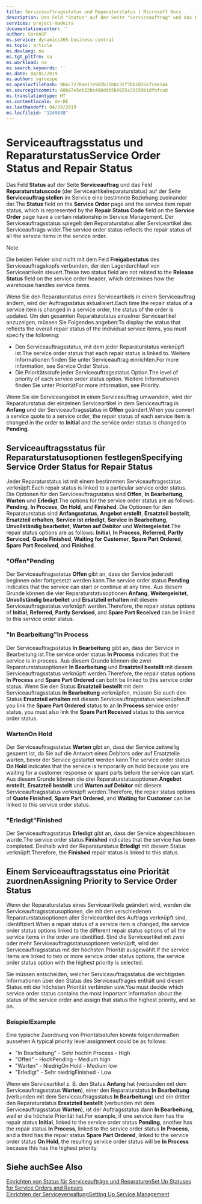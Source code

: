 ```yaml
---
title: Serviceauftragsstatus und Reparaturstatus | Microsoft Docs
description: Das Feld "Status" auf der Seite "Serviceauftrag" und das Feld "Reparaturstatuscode" (der Serviceartikelreparaturstatus) auf der Seite "Serviceauftrag stellen" im Service eine bestimmte Beziehung zueinander dar. Der Serviceauftragsstatus spiegelt den Reparaturstatus aller Serviceartikel des Serviceauftrags wider.
services: project-madeira
documentationcenter: ''
author: SorenGP
ms.service: dynamics365-business-central
ms.topic: article
ms.devlang: na
ms.tgt_pltfrm: na
ms.workload: na
ms.search.keywords: ''
ms.date: 04/01/2019
ms.author: sgroespe
ms.openlocfilehash: 9b6c7278ae17e9d2b71b8c32f7bb58356fc4e544
ms.sourcegitcommit: 60b87e5eb32bb408dd65b9855c29159b1dfbfca8
ms.translationtype: HT
ms.contentlocale: de-DE
ms.lasthandoff: 04/29/2019
ms.locfileid: "1249838"
---
```

# <a name="service-order-status-and-repair-status"></a><span data-ttu-id="39a07-104">Serviceauftragsstatus und Reparaturstatus</span><span class="sxs-lookup"><span data-stu-id="39a07-104">Service Order Status and Repair Status</span></span>
<span data-ttu-id="39a07-105">Das Feld **Status** auf der Seite **Serviceauftrag** und das Feld **Reparaturstatuscode** (der Serviceartikelreparaturstatus) auf der Seite **Serviceauftrag stellen** im Service eine bestimmte Beziehung zueinander dar.</span><span class="sxs-lookup"><span data-stu-id="39a07-105">The **Status** field on the **Service Order** page and the service item repair status, which is represented by the **Repair Status Code** field on the **Service Order** page have a certain relationship in Service Management.</span></span> <span data-ttu-id="39a07-106">Der Serviceauftragsstatus spiegelt den Reparaturstatus aller Serviceartikel des Serviceauftrags wider.</span><span class="sxs-lookup"><span data-stu-id="39a07-106">The service order status reflects the repair status of all the service items in the service order.</span></span>  

> [!NOTE]  
>  <span data-ttu-id="39a07-107">Die beiden Felder sind nicht mit dem Feld **Freigabestatus** des Serviceauftragskopfs verbunden, der den Lagerdurchlauf von Serviceartikeln steuert.</span><span class="sxs-lookup"><span data-stu-id="39a07-107">These two status field are not related to the **Release Status** field on the service order header, which determines how the warehouse handles service items.</span></span>  

 <span data-ttu-id="39a07-108">Wenn Sie den Reparaturstatus eines Serviceartikels in einem Serviceauftrag ändern, wird der Auftragsstatus aktualisiert.</span><span class="sxs-lookup"><span data-stu-id="39a07-108">Each time the repair status of a service item is changed in a service order, the status of the order is updated.</span></span> <span data-ttu-id="39a07-109">Um den gesamten Reparaturstatus einzelner Serviceartikel anzuzeigen, müssen Sie Folgendes angeben:</span><span class="sxs-lookup"><span data-stu-id="39a07-109">To display the status that reflects the overall repair status of the individual service items, you must specify the following:</span></span>  

* <span data-ttu-id="39a07-110">Den Serviceauftragsstatus, mit dem jeder Reparaturstatus verknüpft ist.</span><span class="sxs-lookup"><span data-stu-id="39a07-110">The service order status that each repair status is linked to.</span></span> <span data-ttu-id="39a07-111">Weitere Informationen finden Sie unter Serviceauftrag einrichten.</span><span class="sxs-lookup"><span data-stu-id="39a07-111">For more information, see Service Order Status.</span></span>  
* <span data-ttu-id="39a07-112">Die Prioritätsstufe jeder Serviceauftragsstatus Option.</span><span class="sxs-lookup"><span data-stu-id="39a07-112">The level of priority of each service order status option.</span></span> <span data-ttu-id="39a07-113">Weitere Informationen finden Sie unter Priorität</span><span class="sxs-lookup"><span data-stu-id="39a07-113">For more information, see Priority.</span></span>  

 <span data-ttu-id="39a07-114">Wenn Sie ein Serviceangebot in einen Serviceauftrag umwandeln, wird der Reparaturstatus der einzelnen Serviceartikel in dem Serviceauftrag in **Anfang** und der Serviceauftragsstatus in **Offen** geändert.</span><span class="sxs-lookup"><span data-stu-id="39a07-114">When you convert a service quote to a service order, the repair status of each service item is changed in the order to **Initial** and the service order status is changed to **Pending**.</span></span>  

## <a name="specifying-service-order-status-for-repair-status"></a><span data-ttu-id="39a07-115">Serviceauftragsstatus für Reparaturstatusoptionen festlegen</span><span class="sxs-lookup"><span data-stu-id="39a07-115">Specifying Service Order Status for Repair Status</span></span>  
<span data-ttu-id="39a07-116">Jeder Reparaturstatus ist mit einem bestimmten Serviceauftragsstatus verknüpft.</span><span class="sxs-lookup"><span data-stu-id="39a07-116">Each repair status is linked to a particular service order status.</span></span> <span data-ttu-id="39a07-117">Die Optionen für den Serviceauftragsstatus sind **Offen**, **In Bearbeitung**, **Warten** und **Erledigt**.</span><span class="sxs-lookup"><span data-stu-id="39a07-117">The options for the service order status are as follows: **Pending**, **In Process**, **On Hold**, and **Finished**.</span></span> <span data-ttu-id="39a07-118">Die Optionen für den Reparaturstatus sind **Anfangsstatus**, **Angebot erstellt**, **Ersatzteil bestellt**, **Ersatzteil erhalten**, **Service ist erledigt**, **Service in Bearbeitung**, **Unvollständig bearbeitet**, **Warten auf Debitor** und **Weitergeleitet**.</span><span class="sxs-lookup"><span data-stu-id="39a07-118">The repair status options are as follows: **Initial**, **In Process**, **Referred**, **Partly Serviced**, **Quote Finished**, **Waiting for Customer**, **Spare Part Ordered**, **Spare Part Received**, and **Finished**.</span></span>  

### <a name="pending"></a><span data-ttu-id="39a07-119">"Offen"</span><span class="sxs-lookup"><span data-stu-id="39a07-119">Pending</span></span>  
<span data-ttu-id="39a07-120">Der Serviceauftragsstatus **Offen** gibt an, dass der Service jederzeit beginnen oder fortgesetzt werden kann.</span><span class="sxs-lookup"><span data-stu-id="39a07-120">The service order status **Pending** indicates that the service can start or continue at any time.</span></span> <span data-ttu-id="39a07-121">Aus diesem Grunde können die vier Reparaturstatusoptionen **Anfang**, **Weitergeleitet**, **Unvollständig bearbeitet** und **Ersatzteil erhalten** mit diesem Serviceauftragsstatus verknüpft werden.</span><span class="sxs-lookup"><span data-stu-id="39a07-121">Therefore, the repair status options of **Initial**, **Referred**, **Partly Serviced**, and **Spare Part Received** can be linked to this service order status.</span></span>  

### <a name="in-process"></a><span data-ttu-id="39a07-122">"In Bearbeitung"</span><span class="sxs-lookup"><span data-stu-id="39a07-122">In Process</span></span>  
<span data-ttu-id="39a07-123">Der Serviceauftragsstatus **In Bearbeitung** gibt an, dass der Service in Bearbeitung ist.</span><span class="sxs-lookup"><span data-stu-id="39a07-123">The service order status **In Process** indicates that the service is in process.</span></span> <span data-ttu-id="39a07-124">Aus diesem Grunde können die zwei Reparaturstatusoptionen **In Bearbeitung** und **Ersatzteil bestellt** mit diesem Serviceauftragsstatus verknüpft werden.</span><span class="sxs-lookup"><span data-stu-id="39a07-124">Therefore, the repair status options **In Process** and **Spare Part Ordered** can both be linked to this service order status.</span></span> <span data-ttu-id="39a07-125">Wenn Sie den Status **Ersatzteil bestellt** mit dem Serviceauftragsstatus **In Bearbeitung** verknüpfen, müssen Sie auch den Status **Ersatzteil erhalten** mit diesem Serviceauftragsstatus verknüpfen.</span><span class="sxs-lookup"><span data-stu-id="39a07-125">If you link the **Spare Part Ordered** status to an **In Process** service order status, you must also link the **Spare Part Received** status to this service order status.</span></span>  

### <a name="on-hold"></a><span data-ttu-id="39a07-126">Warten</span><span class="sxs-lookup"><span data-stu-id="39a07-126">On Hold</span></span>  
<span data-ttu-id="39a07-127">Der Serviceauftragsstatus **Warten** gibt an, dass der Service zeitweilig gesperrt ist, da Sie auf die Antwort eines Debitors oder auf Ersatzteile warten, bevor der Service gestartet werden kann.</span><span class="sxs-lookup"><span data-stu-id="39a07-127">The service order status **On Hold** indicates that the service is temporarily on hold because you are waiting for a customer response or spare parts before the service can start.</span></span> <span data-ttu-id="39a07-128">Aus diesem Grunde können die drei Reparaturstatusoptionen **Angebot erstellt**, **Ersatzteil bestellt** und **Warten auf Debitor** mit diesem Serviceauftragsstatus verknüpft werden.</span><span class="sxs-lookup"><span data-stu-id="39a07-128">Therefore, the repair status options of **Quote Finished**, **Spare Part Ordered**, and **Waiting for Customer** can be linked to this service order status.</span></span>  

### <a name="finished"></a><span data-ttu-id="39a07-129">"Erledigt"</span><span class="sxs-lookup"><span data-stu-id="39a07-129">Finished</span></span>  
<span data-ttu-id="39a07-130">Der Serviceauftragsstatus **Erledigt** gibt an, dass der Service abgeschlossen wurde.</span><span class="sxs-lookup"><span data-stu-id="39a07-130">The service order status **Finished** indicates that the service has been completed.</span></span> <span data-ttu-id="39a07-131">Deshalb wird der Reparaturstatus **Erledigt** mit diesem Status verknüpft.</span><span class="sxs-lookup"><span data-stu-id="39a07-131">Therefore, the **Finished** repair status is linked to this status.</span></span>  

## <a name="assigning-priority-to-service-order-status"></a><span data-ttu-id="39a07-132">Einem Serviceauftragsstatus eine Priorität zuordnen</span><span class="sxs-lookup"><span data-stu-id="39a07-132">Assigning Priority to Service Order Status</span></span>  
<span data-ttu-id="39a07-133">Wenn der Reparaturstatus eines Serviceartikels geändert wird, werden die Serviceauftragsstatusoptionen, die mit den verschiedenen Reparaturstatusoptionen aller Serviceartikel des Auftrags verknüpft sind, identifiziert.</span><span class="sxs-lookup"><span data-stu-id="39a07-133">When a repair status of a service item is changed, the service order status options linked to the different repair status options of all the service items in the order are identified.</span></span> <span data-ttu-id="39a07-134">Sind die Serviceartikel mit zwei oder mehr Serviceauftragsstatusoptionen verknüpft, wird der Serviceauftragsstatus mit der höchsten Priorität ausgewählt.</span><span class="sxs-lookup"><span data-stu-id="39a07-134">If the service items are linked to two or more service order status options, the service order status option with the highest priority is selected.</span></span>  

<span data-ttu-id="39a07-135">Sie müssen entscheiden, welcher Serviceauftragsstatus die wichtigsten Informationen über den Status des Serviceauftrages enthält und diesen Status mit der höchsten Priorität verbinden usw.</span><span class="sxs-lookup"><span data-stu-id="39a07-135">You must decide which service order status contains the most important information about the status of the service order and assign that status the highest priority, and so on.</span></span>  

### <a name="example"></a><span data-ttu-id="39a07-136">Beispiel</span><span class="sxs-lookup"><span data-stu-id="39a07-136">Example</span></span>  
<span data-ttu-id="39a07-137">Eine typische Zuordnung von Prioritätsstufen könnte folgendermaßen aussehen:</span><span class="sxs-lookup"><span data-stu-id="39a07-137">A typical priority level assignment could be as follows:</span></span>  

* <span data-ttu-id="39a07-138">"In Bearbeitung" - Sehr hoch</span><span class="sxs-lookup"><span data-stu-id="39a07-138">In Process - High</span></span>  
* <span data-ttu-id="39a07-139">"Offen" - Hoch</span><span class="sxs-lookup"><span data-stu-id="39a07-139">Pending - Medium high</span></span>  
* <span data-ttu-id="39a07-140">"Warten" - Niedrig</span><span class="sxs-lookup"><span data-stu-id="39a07-140">On Hold - Medium low</span></span>  
* <span data-ttu-id="39a07-141">"Erledigt" - Sehr niedrig</span><span class="sxs-lookup"><span data-stu-id="39a07-141">Finished - Low</span></span>  

<span data-ttu-id="39a07-142">Wenn ein Serviceartikel z. B. den Status **Anfang** hat (verbunden mit dem Serviceauftragsstatus **Warten**), einer den Reparaturstatus **In Bearbeitung** (verbunden mit dem Serviceauftragsstatus **In Bearbeitung**) und ein dritter den Reparaturstatus **Ersatzteil bestellt** (verbunden mit dem Serviceauftragsstatus **Warten**), ist der Auftragsstatus dann **In Bearbeitung**, weil er die höchste Priorität hat.</span><span class="sxs-lookup"><span data-stu-id="39a07-142">For example, if one service item has the repair status **Initial**, linked to the service order status **Pending**, another has the repair status **In Process**, linked to the service order status **In Process**, and a third has the repair status **Spare Part Ordered**, linked to the service order status **On Hold**, the resulting service order status will be **In Process** because this has the highest priority.</span></span>  

## <a name="see-also"></a><span data-ttu-id="39a07-143">Siehe auch</span><span class="sxs-lookup"><span data-stu-id="39a07-143">See Also</span></span>  
[<span data-ttu-id="39a07-144">Einrichten von Status für Serviceaufträge und Reparaturen</span><span class="sxs-lookup"><span data-stu-id="39a07-144">Set Up Statuses for Service Orders and Repairs</span></span>](service-order-repair-status.md)  
[<span data-ttu-id="39a07-145">Einrichten der Serviceverwaltung</span><span class="sxs-lookup"><span data-stu-id="39a07-145">Setting Up Service Management</span></span>](service-setup-service.md)  
